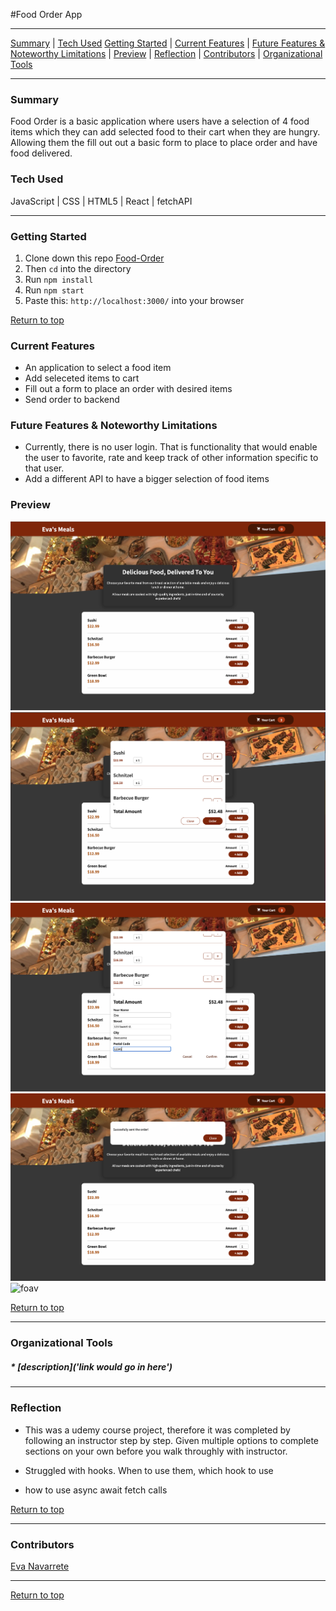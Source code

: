 #Food Order App

---

[Summary](#summary) |
[Tech Used](#tech-used)
[Getting Started](#getting-started) |
[Current Features](#current-features) |
[Future Features & Noteworthy Limitations](#future-features-&-noteworthy-limitations) |
[Preview](#preview) |
[Reflection](#reflection) |
[Contributors](#contributors) |
[Organizational Tools](#organizational-tools)

---

### Summary

Food Order is a basic application where users have a selection of 4 food items which they can add selected food to their cart when they are hungry. Allowing them the fill out out a basic form to place to place order and have food delivered.

### Tech Used

JavaScript | CSS | HTML5 | React | fetchAPI

---

### Getting Started

1. Clone down this repo [Food-Order](https://github.com/Eva-Navarrete/food-order-app)
2. Then `cd` into the directory
3. Run `npm install`
4. Run `npm start`
5. Paste this: `http://localhost:3000/` into your browser

[Return to top](#food-order-app)

### Current Features

- An application to select a food item
- Add seleceted items to cart
- Fill out a form to place an order with desired items
- Send order to backend

### Future Features & Noteworthy Limitations

- Currently, there is no user login. That is functionality that would enable the user to favorite, rate and keep track of other information specific to that user.
- Add a different API to have a bigger selection of food items

### Preview

![Home](src/assets/food-home.png)
![Cart](src/assets/cart.png)
![Form](src/assets/form.png)
![Completed](src/assets/complete.png)
![foav](https://media.giphy.com/media/3qWRD8kL4mRo4ucuk9/giphy.gif)

[Return to top](#food-order-app)

---

### Organizational Tools

##### \* [description]('link would go in here')

---

### Reflection

- This was a udemy course project, therefore it was completed by following an instructor step by step. Given multiple options to complete sections on your own before you walk throughly with instructor.

- Struggled with hooks. When to use them, which hook to use
- how to use async await fetch calls
  <br>

[Return to top](#food-order-app)

---

### Contributors

[Eva Navarrete](https://github.com/Eva-Navarrete)

---

[Return to top](#the-film-vault)
